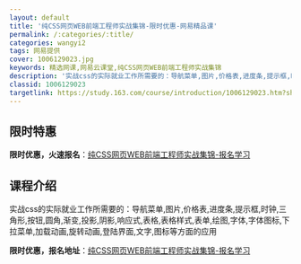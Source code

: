 ```yaml
---
layout: default
title: '纯CSS网页WEB前端工程师实战集锦-限时优惠-网易精品课'
permalink: /:categories/:title/
categories: wangyi2
tags: 网易提供
cover: 1006129023.jpg
keywords: 精选网课,网易云课堂,纯CSS网页WEB前端工程师实战集锦
description: '实战css的实际就业工作所需要的：导航菜单,图片,价格表,进度条,提示框,时钟,三角形,按钮,圆角,渐变,投影,阴影,响'
classid: 1006129023
targetlink: https://study.163.com/course/introduction/1006129023.htm?share=1&shareId=1025206652&utm_campaign=share&utm_medium=iphoneShare&utm_source=&utm_u=1025206652
---
```


## 限时特惠

**限时优惠，火速报名**：[纯CSS网页WEB前端工程师实战集锦-报名学习](https://study.163.com/course/introduction/1006129023.htm?share=1&shareId=1025206652&utm_campaign=share&utm_medium=iphoneShare&utm_source=&utm_u=1025206652)

## 课程介绍

实战css的实际就业工作所需要的：导航菜单,图片,价格表,进度条,提示框,时钟,三角形,按钮,圆角,渐变,投影,阴影,响应式,表格,表格样式,表单,绘图,字体,字体图标,下拉菜单,加载动画,旋转动画,登陆界面,文字,图标等方面的应用

**限时优惠，报名地址**：[纯CSS网页WEB前端工程师实战集锦-报名学习](https://study.163.com/course/introduction/1006129023.htm?share=1&shareId=1025206652&utm_campaign=share&utm_medium=iphoneShare&utm_source=&utm_u=1025206652)

